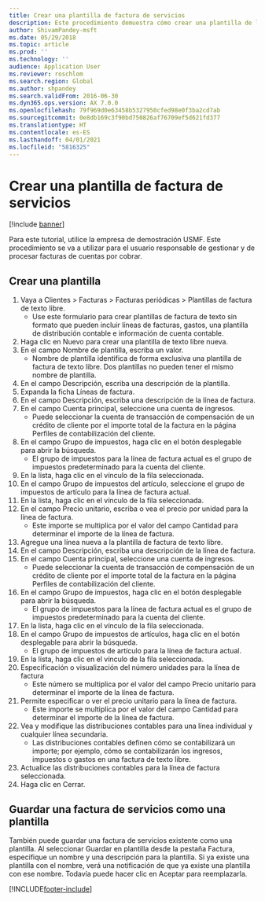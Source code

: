 ```yaml
---
title: Crear una plantilla de factura de servicios
description: Este procedimiento demuestra cómo crear una plantilla de la factura de servicios.
author: ShivamPandey-msft
ms.date: 05/29/2018
ms.topic: article
ms.prod: ''
ms.technology: ''
audience: Application User
ms.reviewer: roschlom
ms.search.region: Global
ms.author: shpandey
ms.search.validFrom: 2016-06-30
ms.dyn365.ops.version: AX 7.0.0
ms.openlocfilehash: 79f969d0e63458b5327950cfed98e0f3ba2cd7ab
ms.sourcegitcommit: 0e8db169c3f90bd750826af76709ef5d621fd377
ms.translationtype: HT
ms.contentlocale: es-ES
ms.lasthandoff: 04/01/2021
ms.locfileid: "5816325"
---
```

# <a name="create-a-free-text-invoice-template"></a>Crear una plantilla de factura de servicios

[!include [banner](../includes/banner.md)]

Para este tutorial, utilice la empresa de demostración USMF. Este procedimiento se va a utilizar para el usuario responsable de gestionar y de procesar facturas de cuentas por cobrar.

## <a name="create-a-template"></a>Crear una plantilla

1. Vaya a Clientes > Facturas > Facturas periódicas > Plantillas de factura de texto libre.
    * Use este formulario para crear plantillas de factura de texto sin formato que pueden incluir líneas de facturas, gastos, una plantilla de distribución contable e información de cuenta contable.  
2. Haga clic en Nuevo para crear una plantilla de texto libre nueva.
3. En el campo Nombre de plantilla, escriba un valor.
    * Nombre de plantilla identifica de forma exclusiva una plantilla de factura de texto libre. Dos plantillas no pueden tener el mismo nombre de plantilla.  
4. En el campo Descripción, escriba una descripción de la plantilla.
5. Expanda la ficha Líneas de factura.
6. En el campo Descripción, escriba una descripción de la línea de factura.
7. En el campo Cuenta principal, seleccione una cuenta de ingresos.
    * Puede seleccionar la cuenta de transacción de compensación de un crédito de cliente por el importe total de la factura en la página Perfiles de contabilización del cliente.  
8. En el campo Grupo de impuestos, haga clic en el botón desplegable para abrir la búsqueda.
    * El grupo de impuestos para la línea de factura actual es el grupo de impuestos predeterminado para la cuenta del cliente.  
9. En la lista, haga clic en el vínculo de la fila seleccionada.
10. En el campo Grupo de impuestos del artículo, seleccione el grupo de impuestos de artículo para la línea de factura actual.
11. En la lista, haga clic en el vínculo de la fila seleccionada.
12. En el campo Precio unitario, escriba o vea el precio por unidad para la línea de factura.
    * Este importe se multiplica por el valor del campo Cantidad para determinar el importe de la línea de factura.  
13. Agregue una línea nueva a la plantilla de factura de texto libre.
14. En el campo Descripción, escriba una descripción de la línea de factura.
15. En el campo Cuenta principal, seleccione una cuenta de ingresos.
    * Puede seleccionar la cuenta de transacción de compensación de un crédito de cliente por el importe total de la factura en la página Perfiles de contabilización del cliente.  
16. En el campo Grupo de impuestos, haga clic en el botón desplegable para abrir la búsqueda.
    * El grupo de impuestos para la línea de factura actual es el grupo de impuestos predeterminado para la cuenta del cliente.  
17. En la lista, haga clic en el vínculo de la fila seleccionada.
18. En el campo Grupo de impuestos de artículos, haga clic en el botón desplegable para abrir la búsqueda.
    * El grupo de impuestos de artículo para la línea de factura actual.  
19. En la lista, haga clic en el vínculo de la fila seleccionada.
20. Especificación o visualización del número unidades para la línea de factura
    * Este número se multiplica por el valor del campo Precio unitario para determinar el importe de la línea de factura.  
21. Permite especificar o ver el precio unitario para la línea de factura. 
    * Este importe se multiplica por el valor del campo Cantidad para determinar el importe de la línea de factura.  
22. Vea y modifique las distribuciones contables para una línea individual y cualquier línea secundaria.
    * Las distribuciones contables definen cómo se contabilizará un importe; por ejemplo, cómo se contabilizarán los ingresos, impuestos o gastos en una factura de texto libre.  
23. Actualice las distribuciones contables para la línea de factura seleccionada.
24. Haga clic en Cerrar.

## <a name="save-a-free-text-invoice-as-a-template"></a>Guardar una factura de servicios como una plantilla
También puede guardar una factura de servicios existente como una plantilla. Al seleccionar Guardar en plantilla desde la pestaña Factura, especifique un nombre y una descripción para la plantilla. Si ya existe una plantilla con el nombre, verá una notificación de que ya existe una plantilla con ese nombre. Todavía puede hacer clic en Aceptar para reemplazarla. 


[!INCLUDE[footer-include](../../includes/footer-banner.md)]